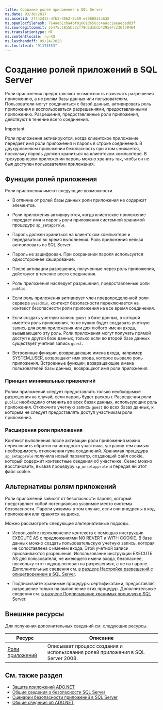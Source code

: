```yaml
---
title: Создание ролей приложений в SQL Server
ms.date: 03/30/2017
ms.assetid: 27442435-dfb2-4062-8c59-e2960833a638
ms.openlocfilehash: 764ae61cba4bf01681d658cc4aacc2aeaecedd3f
ms.sourcegitcommit: 5b475c1855b32cf78d2d1bbb4295e4c236f39464
ms.translationtype: MT
ms.contentlocale: ru-RU
ms.lasthandoff: 09/24/2020
ms.locfileid: "91173553"
---
```

# <a name="creating-application-roles-in-sql-server"></a>Создание ролей приложений в SQL Server

Роли приложения предоставляют возможность назначать разрешения приложению, а не ролям базы данных или пользователям. Пользователи могут соединиться с базой данных, активировать роль приложения и воспользоваться разрешениями, предоставленными приложению. Разрешения, предоставленные роли приложения, действуют в течение всего соединения.  
  
> [!IMPORTANT]
> Роли приложения активируются, когда клиентское приложение передает имя роли приложения и пароль в строке соединения. В двухуровневом приложении безопасность при этом снижается, поскольку пароль должен храниться на клиентском компьютере. В трехуровневом приложении пароль можно хранить так, чтобы он не был доступен пользователям приложения.  
  
## <a name="application-role-features"></a>Функции ролей приложения  

 Роли приложения имеют следующие возможности.  
  
- В отличие от ролей базы данных роли приложения не содержат элементов.  
  
- Роли приложения активируются, когда клиентское приложение передает имя и пароль роли приложения системной хранимой процедуре `sp_setapprole`.  
  
- Пароль должен храниться на клиентском компьютере и передаваться во время выполнения. Роль приложения нельзя активировать из SQL Server.  
  
- Пароль не зашифрован. При сохранении пароля используется одностороннее хэширование.  
  
- После активации разрешения, полученные через роль приложения, действуют в течение всего соединения.  
  
- Роль приложения наследует разрешения, предоставленные роли `public`.  
  
- Если роль приложения активирует член предопределенной роли сервера `sysadmin`, контекст безопасности переключается на контекст безопасности роли приложения на все время соединения.  
  
- Если создать учетную запись `guest` в базе данных, в которой имеется роль приложения, то не нужно будет создавать учетную запись для роли приложения или для любого имени входа, вызывающего эту роль. Роли приложения могут получать прямой доступ к другой базе данных, только если во второй базе данных существует учетная запись `guest`.  
  
- Встроенные функции, возвращающие имена входа, например SYSTEM_USER, возвращают имя входа, которое вызвало роль приложения. Встроенные функции, возвращающие имена пользователей базы данных, возвращают имя роли приложения.  
  
### <a name="the-principle-of-least-privilege"></a>Принцип минимальных привилегий  

 Ролям приложений следует предоставлять только необходимые разрешения на случай, если пароль будет раскрыт. Разрешения роли `public` необходимо отменить во всех базах данных, использующих роль приложения. Отключите учетную запись `guest` во всех базах данных, к которым не следует предоставлять доступ участникам роли приложения.  
  
### <a name="application-role-enhancements"></a>Расширения роли приложения  

 Контекст выполнения после активации роли приложения можно переключить обратно на исходного участника, устранив тем самым необходимость отключения пула соединений. Хранимая процедура `sp_setapprole` получила новый параметр, создающий файл cookie, который содержит контекстные сведения об участнике. Сеанс можно восстановить, вызвав процедуру `sp_unsetapprole` и передав ей этот файл cookie.  
  
## <a name="application-role-alternatives"></a>Альтернативы ролям приложений  

 Роли приложений зависят от безопасности пароля, который представляет собой потенциально уязвимое место системы безопасности. Пароли уязвимы в том случае, если они внедрены в код приложения или хранятся на диске.  
  
 Можно рассмотреть следующие альтернативные подходы.  
  
- Используйте переключение контекста с помощью инструкции EXECUTE AS с предложениями NO REVERT и WITH COOKIE. В базе данных можно создать пользовательскую учетную запись, которая не сопоставлена с именем входа. Этой учетной записи присваиваются разрешения. Использование инструкции EXECUTE AS для пользователя, не имеющего имени входа, безопаснее, поскольку этот подход основан на разрешениях, а не на пароле. Дополнительные сведения см. [в разделе Настройка разрешений с олицетворением в SQL Server](customizing-permissions-with-impersonation-in-sql-server.md).  
  
- Подписывайте хранимые процедуры сертификатами, предоставляя разрешение только на выполнение этих процедур. Дополнительные сведения см. [в разделе Подписывание хранимых процедур в SQL Server](signing-stored-procedures-in-sql-server.md).  
  
## <a name="external-resources"></a>Внешние ресурсы  

 Для получения дополнительных сведений см. следующие ресурсы.  
  
|Ресурс|Описание|  
|--------------|-----------------|  
|[Роли приложений](/sql/relational-databases/security/authentication-access/application-roles)|Описывает процесс создания и использования ролей приложения в SQL Server 2008.|  
  
## <a name="see-also"></a>См. также раздел

- [Защита приложений ADO.NET](../securing-ado-net-applications.md)
- [Общие сведения о безопасности SQL Server](overview-of-sql-server-security.md)
- [Сценарии безопасности приложений в SQL Server](application-security-scenarios-in-sql-server.md)
- [Общие сведения об ADO.NET](../ado-net-overview.md)
